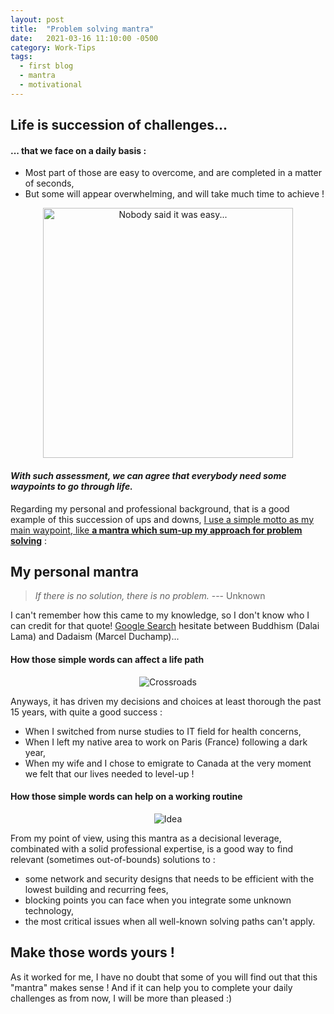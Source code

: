 ```yaml
---
layout: post
title:  "Problem solving mantra"
date:   2021-03-16 11:10:00 -0500
category: Work-Tips
tags:
  - first blog
  - mantra
  - motivational  
---
```

## Life is succession of challenges... ##
#### ... that we face on a daily basis : ####

 - Most part of those are easy to overcome, and are completed in a matter of seconds,
 - But some will appear overwhelming, and will take much time to achieve !

<center><img src="https://www.reau.ca/content/images/20210316091209-motivational_1.jpg" width=400px alt="Nobody said it was easy..."></center>

#### *With such assessment, we can agree that everybody need some waypoints to go through life.* ####
Regarding my personal and professional background, that is a good example of this succession of ups and downs, <u>I use a simple motto as my main waypoint, like **a mantra which sum-up my approach for problem solving**</u> :

##  My personal mantra  ##
> *If there is no solution, there is no problem.* --- Unknown

I can't remember how this came to my knowledge, so I don't know who I can credit for that quote! [Google Search](https://www.google.com/search?q=If%20there%20is%20no%20solution,%20there%20is%20no%20problem) hesitate between Buddhism (Dalai Lama) and Dadaism (Marcel Duchamp)...

#### How those simple words can affect a life path ####
<center><img src="https://www.reau.ca/content/images/20210316101008-crossroads.jpg" alt="Crossroads"></center>

Anyways, it has driven my decisions and choices at least thorough the past 15 years, with quite a good success :

 - When I switched from nurse studies to IT field for health concerns,
 - When I left my native area to work on Paris (France) following a dark year,
 - When my wife and I chose to emigrate to Canada at the very moment we felt that our lives needed to level-up  !

#### How those simple words can help on a working routine ####
<center><img src="https://www.reau.ca/content/images/20210316100558-motivational_2.jpg" alt="Idea"></center>

From my point of view, using this mantra as a decisional leverage, combinated with a solid professional expertise, is a good way to find relevant (sometimes  out-of-bounds) solutions to :
 
 - some network and security designs that needs to be efficient with the lowest building and recurring fees,
 - blocking points you can face when you integrate some unknown technology,
 - the most critical issues when all well-known solving paths can't apply.

## Make those words yours ! ##
As it worked for me, I have no doubt that some of you will find out that this "mantra" makes sense !
And if it can help you to complete your daily challenges as from now, I will be more than pleased :)
